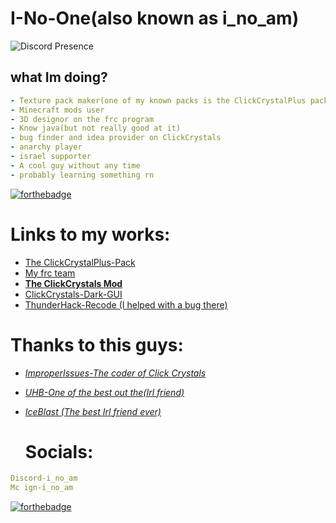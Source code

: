 # I-No-One(also known as i_no_am)
![Discord Presence](https://lanyard.cnrad.dev/api/1051897115447660697?bg=007519&showDisplayName=true&borderRadius=55px&idleMessage=Check+out+the+CC%20Plus+V2.1+Pack%!&theme=dark&hideTimestamp=true)
## what Im doing?
```yml
- Texture pack maker(one of my known packs is the ClickCrystalPlus pack)
- Minecraft mods user
- 3D designor on the frc program
- Know java(but not really good at it)
- bug finder and idea provider on ClickCrystals
- anarchy player
- israel supporter
- A cool guy without any time
- probably learning something rn
```
[![forthebadge](https://forthebadge.com/images/badges/fixed-bugs.svg)](https://forthebadge.com)
# Links to my works:
- [The ClickCrystalPlus-Pack](https://modrinth.com/resourcepack/clickcrystalplus-pack)
- [My frc team](https://excaliburfrc.github.io/)
- [**The ClickCrystals Mod**](https://github.com/ItziSpyder/ClickCrystals)
- [ClickCrystals-Dark-GUI](https://github.com/I-No-oNe/ClickCrystals-Dark-GUI)
- [ThunderHack-Recode (I helped with a bug there)](https://github.com/Pan4ur/ThunderHack-Recode/commit/65cda72ee991b8a0c95dd62b830c2271c8d7d2ff)
# Thanks to this guys:
-  [*ImproperIssues-The coder of Click Crystals*](https://github.com/ItziSpyder)
- [*UHB-One of the best out the(Irl friend)*](https://github.com/uhb217)
- [*IceBlast (The best Irl friend ever)*](https://discord.com/users/918580693360050206)
  
  # Socials:
```yml
Discord-i_no_am
Mc ign-i_no_am
```  
[![forthebadge](https://forthebadge.com/images/badges/winter-is-coming.svg)](https://forthebadge.com)

